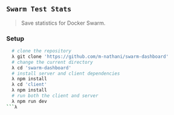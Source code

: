 ## `Swarm Test Stats`
> Save statistics for Docker Swarm.

### Setup
```bash
  # clone the repository
  λ git clone 'https://github.com/m-nathani/swarm-dashboard'
  # change the current directory
  λ cd 'swarm-dashboard'
  # install server and client dependencies
  λ npm install
  λ cd 'client'
  λ npm install
  # run both the client and server
  λ npm run dev
```λ